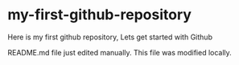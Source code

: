 # my-first-github-repository
Here is my first github repository, Lets get started with Github

README.md file just edited manually. This file was modified locally.

